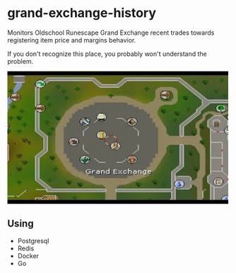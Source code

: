 # grand-exchange-history

Monitors Oldschool Runescape Grand Exchange recent trades towards registering item price and margins behavior.

If you don't recognize this place, you probably won't understand the problem.

<img width="500" height="300" src="https://github.com/suduaya/grand-exchange-history/blob/master/images/ge.png?raw=true" />


## Using
- Postgresql
- Redis
- Docker
- Go
